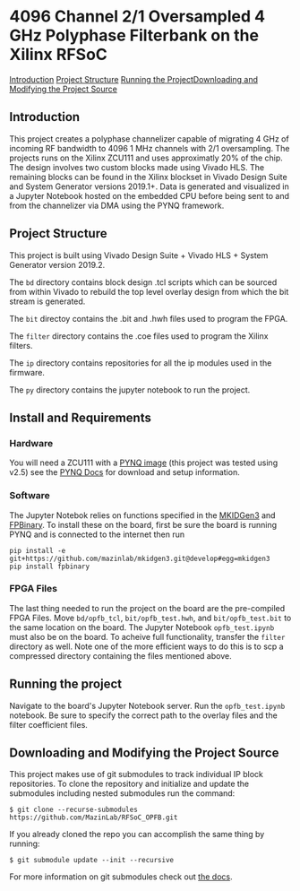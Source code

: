 # 4096 Channel 2/1 Oversampled 4 GHz Polyphase Filterbank on the Xilinx RFSoC

[Introduction](https://github.com/MazinLab/RFSoC_OPFB#introduction)
[Project Structure](https://github.com/MazinLab/RFSoC_OPFB#project-structure)
[Running the Project](https://github.com/MazinLab/RFSoC_OPFB#running-the-projec)[Downloading and Modifying the Project Source](https://github.com/MazinLab/RFSoC_OPFB#running-the-project)

## Introduction

This project creates a polyphase channelizer capable of migrating 4 GHz of incoming RF bandwidth to 4096 1 MHz channels with 2/1 oversampling. The projects runs on the Xilinx ZCU111 and uses approximatly 20% of the chip. The design involves two custom blocks made using Vivado HLS. The remaining blocks can be found in the Xilinx blockset in Vivado Design Suite and System Generator versions 2019.1+. Data is generated and visualized in a Jupyter Notebook hosted on the embedded CPU before being sent to and from the channelizer via DMA using the PYNQ framework.

## Project Structure
This project is built using Vivado Design Suite + Vivado HLS + System Generator version 2019.2.

The `bd` directory contains block design .tcl scripts which can be sourced from within Vivado to rebuild the top level overlay design from which the bit stream is generated.

The `bit` directoy contains the .bit and .hwh files used to program the FPGA.

The `filter` directory contains the .coe files used to program the Xilinx filters.

The `ip` directory contains repositories for all the ip modules used in the firmware.

The `py` directory contains the jupyter notebook to run the project.

## Install and Requirements

### Hardware
You will need a ZCU111 with a [PYNQ image](http://www.pynq.io/board.html) (this project was tested using v2.5) see the [PYNQ Docs](https://pynq.readthedocs.io/en/v2.5.1/) for download and setup information.

### Software
The Jupyter Notebok relies on functions specified in the [MKIDGen3](https://github.com/MazinLab/MKIDGen3/tree/master) and [FPBinary](https://github.com/smlgit/fpbinary). To install these on the board, first be sure the board is running PYNQ and is connected to the internet then run
```
pip install -e git+https://github.com/mazinlab/mkidgen3.git@develop#egg=mkidgen3
pip install fpbinary
```
### FPGA Files
The last thing needed to run the project on the board are the pre-compiled FPGA Files. Move `bd/opfb_tcl`, `bit/opfb_test.hwh`, and `bit/opfb_test.bit` to the same location on the board. The Jupyter Notebook `opfb_test.ipynb` must also be on the board. To acheive full functionality, transfer the `filter` directory as well. Note one of the more efficient ways to do this is to scp a compressed directory containing the files mentioned above.

## Running the project
Navigate to the board's Jupyter Notebook server. Run the `opfb_test.ipynb` notebook. Be sure to specify the correct path to the overlay files and the filter coefficient files.

## Downloading and Modifying the Project Source

This project makes use of git submodules to track individual IP block repositories. To clone the repository and initialize and update the submodules including nested submodules run the command:
```
$ git clone --recurse-submodules https://github.com/MazinLab/RFSoC_OPFB.git
```
If you already cloned the repo you can accomplish the same thing by running:
```
$ git submodule update --init --recursive
```
For more information on git submodules check out [the docs](https://git-scm.com/book/en/v2/Git-Tools-Submodules).


